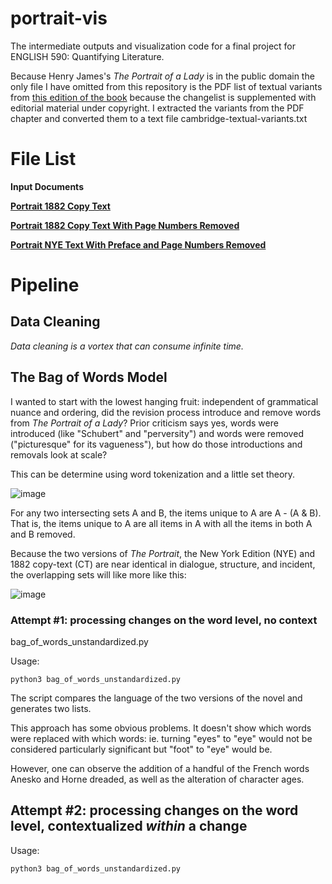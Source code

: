 # portrait-vis
The intermediate outputs and visualization code for a final project for ENGLISH 590: Quantifying Literature.  

Because Henry James's *The Portrait of a Lady* is in the public domain the only file I have omitted from this repository is the PDF list of textual variants from [this edition of the book](https://www.cambridge.org/core/books/abs/portrait-of-a-lady/textual-variants/043E375660B293FE913A585215206122) because the changelist is supplemented with editorial material under copyright. I extracted the variants from the PDF chapter and converted them to a text file cambridge-textual-variants.txt

# File List

**Input Documents**

[**Portrait 1882 Copy Text**](https://github.com/wintere/portrait-vis/blob/main/raw-portrait-1881-copy.txt)

[**Portrait 1882 Copy Text With Page Numbers Removed**](https://github.com/wintere/portrait-vis/blob/main/raw-portrait-1881-copy-no-pagenums.txt)

[**Portrait NYE Text With Preface and Page Numbers Removed**](https://github.com/wintere/portrait-vis/blob/main/raw-portrait-1908-nye-no-preface.txt)


# Pipeline

## Data Cleaning

*Data cleaning is a vortex that can consume infinite time.*

## The Bag of Words Model

I wanted to start with the lowest hanging fruit: independent of grammatical nuance and ordering, did the revision process introduce and remove words from *The Portrait of a Lady*? Prior criticism says yes, words were introduced (like "Schubert" and "perversity") and words were removed ("picturesque" for its vagueness"), but how do those introductions and removals look at scale?

This can be determine using word tokenization and a little set theory.

![image](https://user-images.githubusercontent.com/7553742/164237906-c96992b1-208c-415b-b182-489b970961b3.png)

For any two intersecting sets A and B, the items unique to A are A - (A & B). That is, the items unique to A are all items in A with all the items in both A and B removed.

Because the two versions of *The Portrait*, the New York Edition (NYE) and 1882 copy-text (CT) are near identical in dialogue, structure, and incident, the overlapping sets will like more like this:

![image](https://user-images.githubusercontent.com/7553742/164240328-5287033b-cb63-4064-906f-64d79947b1fb.png)

### Attempt #1: processing changes on the word level, no context

bag_of_words_unstandardized.py

Usage: 
```
python3 bag_of_words_unstandardized.py
```
The script compares the language of the two versions of the novel and generates two lists.

This approach has some obvious problems. It doesn't show which words were replaced with which words: ie. turning "eyes" to "eye" would not be considered particularly significant but "foot" to "eye" would be. 

However, one can observe the addition of a handful of the French words Anesko and Horne dreaded, as well as the alteration of character ages.

## Attempt #2: processing changes on the word level, contextualized *within* a change


Usage: 
```
python3 bag_of_words_unstandardized.py
```

